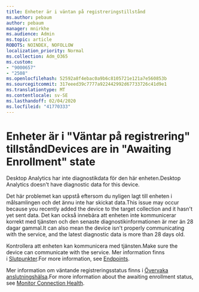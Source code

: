 ```yaml
---
title: Enheter är i väntan på registreringstillstånd
ms.author: pebaum
author: pebaum
manager: mnirkhe
ms.audience: Admin
ms.topic: article
ROBOTS: NOINDEX, NOFOLLOW
localization_priority: Normal
ms.collection: Adm_O365
ms.custom:
- "9000657"
- "2508"
ms.openlocfilehash: 52592a8f4ebac0a9b6c8105721e121a7e560853b
ms.sourcegitcommit: 317eeed39c7777a922442992d67733726c41d9e1
ms.translationtype: MT
ms.contentlocale: sv-SE
ms.lasthandoff: 02/04/2020
ms.locfileid: "41770333"
---
```

# <a name="devices-are-in-awaiting-enrollment-state"></a><span data-ttu-id="707cb-102">Enheter är i "Väntar på registrering" tillstånd</span><span class="sxs-lookup"><span data-stu-id="707cb-102">Devices are in "Awaiting Enrollment" state</span></span>

<span data-ttu-id="707cb-103">Desktop Analytics har inte diagnostikdata för den här enheten.</span><span class="sxs-lookup"><span data-stu-id="707cb-103">Desktop Analytics doesn't have diagnostic data for this device.</span></span> 

<span data-ttu-id="707cb-104">Det här problemet kan uppstå eftersom du nyligen lagt till enheten i målsamlingen och det ännu inte har skickat data.</span><span class="sxs-lookup"><span data-stu-id="707cb-104">This issue may occur because you recently added the device to the target collection and it hasn't yet sent data.</span></span> <span data-ttu-id="707cb-105">Det kan också innebära att enheten inte kommunicerar korrekt med tjänsten och den senaste diagnostikinformationen är mer än 28 dagar gammal.</span><span class="sxs-lookup"><span data-stu-id="707cb-105">It can also mean the device isn't properly communicating with the service, and the latest diagnostic data is more than 28 days old.</span></span>

<span data-ttu-id="707cb-106">Kontrollera att enheten kan kommunicera med tjänsten.</span><span class="sxs-lookup"><span data-stu-id="707cb-106">Make sure the device can communicate with the service.</span></span> <span data-ttu-id="707cb-107">Mer information finns i [Slutpunkter](https://docs.microsoft.com/configmgr/desktop-analytics/enable-data-sharing#endpoints).</span><span class="sxs-lookup"><span data-stu-id="707cb-107">For more information, see [Endpoints](https://docs.microsoft.com/configmgr/desktop-analytics/enable-data-sharing#endpoints).</span></span>

<span data-ttu-id="707cb-108">Mer information om väntande registreringsstatus finns i [Övervaka anslutningshälsa](https://docs.microsoft.com/configmgr/desktop-analytics/monitor-connection-health#awaiting-enrollment).</span><span class="sxs-lookup"><span data-stu-id="707cb-108">For more information about the awaiting enrollment status, see [Monitor Connection Health](https://docs.microsoft.com/configmgr/desktop-analytics/monitor-connection-health#awaiting-enrollment).</span></span>